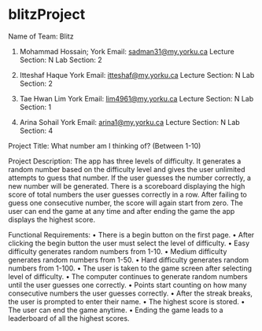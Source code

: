 # blitzProject
Name of Team: Blitz

1) Mohammad Hossain; 
York Email: sadman31@my.yorku.ca
Lecture Section: N
Lab Section: 2

2) Itteshaf Haque
York Email: itteshaf@my.yorku.ca
Lecture Section: N
Lab Section: 2

3) Tae Hwan Lim
York Email: lim4961@my.yorku.ca
Lecture Section: N
Lab Section: 1

4) Arina Sohail
York Email: arina1@my.yorku.ca
Lecture Section: N
Lab Section: 4

Project Title: What number am I thinking of? (Between 1-10)


Project Description:
 The app has three levels of difficulty. It generates a random number based on the difficulty level and gives the user unlimited attempts to guess that number. If the user guesses the number correctly, a new number will be generated. There is a scoreboard displaying the high score of total numbers the user guesses correctly in a row. After failing to guess one consecutive number, the score will again start from zero. The user can end the game at any time and after ending the game the app displays the highest score.



Functional Requirements:
•	There is a begin button on the first page.
•	After clicking the begin button the user must select the level of difficulty.
•	Easy difficulty generates random numbers from 1-10.
•	Medium difficulty generates random numbers from 1-50.
•	Hard difficulty generates random numbers from 1-100.
•	The user is taken to the game screen after selecting level of difficulty.
•	The computer continues to generate random numbers until the user guesses one correctly.
•	Points start counting on how many consecutive numbers the user guesses correctly.
•	After the streak breaks, the user is prompted to enter their name.
•	The highest score is stored.
•	The user can end the game anytime.
•	Ending the game leads to a leaderboard of all the highest scores.

